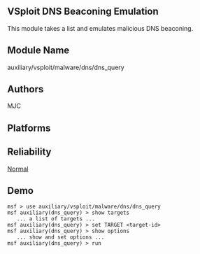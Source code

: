 ## VSploit DNS Beaconing Emulation

This module takes a list and emulates malicious DNS 
beaconing.


## Module Name
auxiliary/vsploit/malware/dns/dns_query

## Authors
MJC





## Platforms


## Reliability
[Normal](https://github.com/rapid7/metasploit-framework/wiki/Exploit-Ranking)

## Demo

```
msf > use auxiliary/vsploit/malware/dns/dns_query
msf auxiliary(dns_query) > show targets
   ... a list of targets ...
msf auxiliary(dns_query) > set TARGET <target-id>
msf auxiliary(dns_query) > show options
   ... show and set options ...
msf auxiliary(dns_query) > run
```
    
    